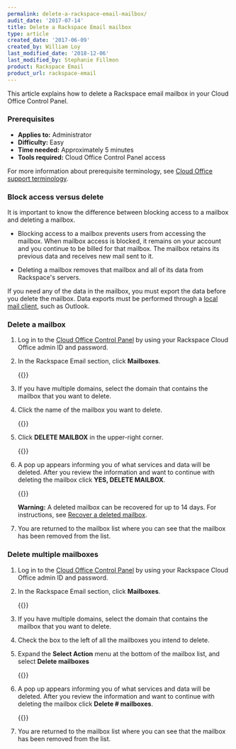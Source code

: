 ```yaml
---
permalink: delete-a-rackspace-email-mailbox/
audit_date: '2017-07-14'
title: Delete a Rackspace Email mailbox
type: article
created_date: '2017-06-09'
created_by: William Loy
last_modified_date: '2018-12-06'
last_modified_by: Stephanie Fillmon
product: Rackspace Email
product_url: rackspace-email
---
```


This article explains how to delete a Rackspace email mailbox in your Cloud Office Control Panel.

### Prerequisites

- **Applies to:** Administrator
- **Difficulty:** Easy
- **Time needed:** Approximately 5 minutes
- **Tools required:**  Cloud Office Control Panel access

For more information about prerequisite terminology, see [Cloud Office support terminology](/support/how-to/cloud-office-support-terminology).


### Block access versus delete

It is important to know the difference between blocking access to a mailbox and deleting a mailbox.

- Blocking access to a mailbox prevents users from accessing the mailbox. When mailbox access is blocked, it remains on your account and you continue to be billed for that mailbox. The mailbox retains its previous data and receives new mail sent to it.

- Deleting a mailbox removes that mailbox and all of its data from Rackspace's servers.

If you need any of the data in the mailbox, you must export the data before you delete the mailbox. Data exports must be performed through a [local mail client](/support/how-to/cloud-office-support-terminology), such as Outlook.

### Delete a mailbox

1. Log in to the [Cloud Office Control Panel](https://cp.rackspace.com/) by using your Rackspace Cloud Office admin ID and password.
2. In the Rackspace Email section, click **Mailboxes**.

   {{<image src="add-mailbox-sc1.png" alt="" title="">}}

3. If you have multiple domains, select the domain that contains the mailbox that you want to delete.
4. Click the name of the mailbox you want to delete.

    {{<image src="click_username.png" alt="" title="">}}

5. Click **DELETE MAILBOX** in the upper-right corner.

    {{<image src="delete_button.png" alt="" title="">}}

6. A pop up appears informing you of what services and data will be deleted. After you review the information and want to continue with deleting the mailbox click **YES, DELETE MAILBOX**.

    {{<image src="yes_delete.png" alt="" title="">}}

    **Warning:** A deleted mailbox can be recovered for up to 14 days. For instructions, see [Recover a deleted mailbox](/support/how-to/recover-a-deleted-rackspace-email-mailbox/).

7. You are returned to the mailbox list where you can see that the mailbox has been removed from the list.

### Delete multiple mailboxes

1. Log in to the [Cloud Office Control Panel](https://cp.rackspace.com/) by using your Rackspace Cloud Office admin ID and password.
2. In the Rackspace Email section, click **Mailboxes**.

   {{<image src="add-mailbox-sc1.png" alt="" title="">}}

3. If you have multiple domains, select the domain that contains the mailbox that you want to delete.

4. Check the box to the left of all the mailboxes you intend to delete.

5. Expand the **Select Action** menu at the bottom of the mailbox list, and select **Delete mailboxes**

   {{<image src="delete-rse-box-sc2.png" alt="" title="">}}

6.  A pop up appears informing you of what services and data will be deleted. After you review the information and want to continue with deleting the mailbox click **Delete # mailboxes**.

    {{<image src="delete_mult_mailboxes.png" alt="" title="">}}

7. You are returned to the mailbox list where you can see that the mailbox has been removed from the list.
